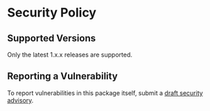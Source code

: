 # Security Policy

## Supported Versions

Only the latest 1.x.x releases are supported.

## Reporting a Vulnerability

To report vulnerabilities in this package itself, submit a [draft security advisory](https://github.com/strut-software/eslint-config/security/advisories).
